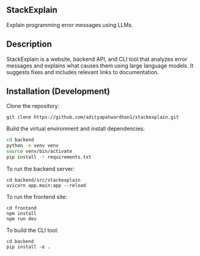 ## StackExplain

Explain programming error messages using LLMs.

## Description 
StackExplain is a website, backend API, and CLI tool that analyzes error messages and explains what causes them using large language models. It suggests fixes and includes relevant links to documentation.

## Installation (Development)

Clone the repository:
```
git clone https://github.com/adityapatwardhan1/stackexplain.git
```

Build the virtual environment and install dependencies:
```bash
cd backend
python -m venv venv
source venv/bin/activate
pip install -r requirements.txt
```

To run the backend server:
```
cd backend/src/stackexplain
uvicorn app.main:app --reload
```

To run the frontend site:
```
cd frontend
npm install
npm run dev
```

To build the CLI tool:
```
cd backend
pip install -e .
```